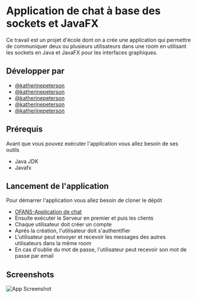 
# Application de chat à base des sockets et JavaFX

Ce travail est un projet d'école dont on a crée une application qui permettre de communiquer deux ou plusieurs utilisateurs dans une room en utilisant les sockets en Java et JavaFX pour les interfaces graphiques.


## Développer par

- [@katherinepeterson](https://www.github.com/octokatherine)
- [@katherinepeterson](https://www.github.com/octokatherine)
- [@katherinepeterson](https://www.github.com/octokatherine)
- [@katherinepeterson](https://www.github.com/octokatherine)
- [@katherinepeterson](https://www.github.com/octokatherine)
## Prérequis
 Avant que vous pouvez exécuter l'application vous allez besoin de ses outils

- Java JDK
- Javafx
## Lancement de l'application
Pour démarrer l'application vous allez besoin de cloner le dépôt
- [OFANS-Application de chat](https://github.com/nourelhouda-taroudi/Application-De-Chat.git)
- Ensuite exécuter le Serveur en premier et puis les clients
- Chaque utilisateur doit créer un compte
- Aprés la création, l'utilisateur doit s'authentifier
- L'utilisateur peut envoyer et recevoir les messages des autres utilisateurs dans la même room
- En cas d'oublie du mot de passe, l'utilisateur peut recevoir son mot de passe par email 
 
## Screenshots

![App Screenshot](https://via.placeholder.com/468x300?text=App+Screenshot+Here)

